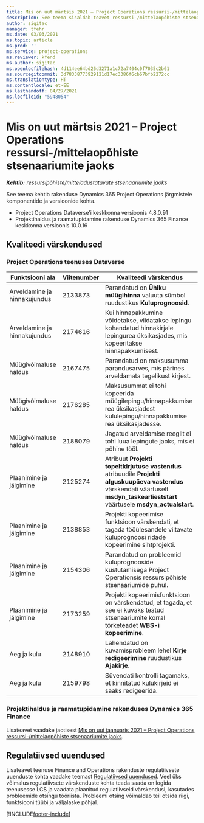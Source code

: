 ```yaml
---
title: Mis on uut märtsis 2021 – Project Operations ressursi-/mittelaopõhiste stsenaariumite jaoks
description: See teema sisaldab teavet ressursi-/mittelaopõhiste stsenaariumite jaoks mõeldud rakenduse Project Operations 2021. aasta märtsi väljalaskes saadaolevate kvaliteedi värskenduste kohta.
author: sigitac
manager: tfehr
ms.date: 03/03/2021
ms.topic: article
ms.prod: ''
ms.service: project-operations
ms.reviewer: kfend
ms.author: sigitac
ms.openlocfilehash: 4d114ee64bd26d3271a1c72a7404c0f7035c2b61
ms.sourcegitcommit: 3d78338773929121d17ec3386f6cb67bfb2272cc
ms.translationtype: HT
ms.contentlocale: et-EE
ms.lasthandoff: 04/27/2021
ms.locfileid: "5948054"
---
```

# <a name="whats-new-march-2021---project-operations-for-resourcenon-stocked-based-scenarios"></a>Mis on uut märtsis 2021 – Project Operations ressursi-/mittelaopõhiste stsenaariumite jaoks

_**Kehtib:** ressursipõhiste/mitteladustatavate stsenaariumite jaoks_

See teema kehtib rakenduse Dynamics 365 Project Operations järgmistele komponentide ja versioonide kohta.

- Project Operations Dataverse’i keskkonna versioonis 4.8.0.91 
- Projektihaldus ja raamatupidamine rakenduse Dynamics 365 Finance keskkonna versioonis 10.0.16 

## <a name="quality-updates"></a>Kvaliteedi värskendused

### <a name="project-operations-on-dataverse"></a>Project Operations teenuses Dataverse


| **Funktsiooni ala** | **Viitenumber** | **Kvaliteedi värskendus** |
| --- | --- | --- |
| Arveldamine ja hinnakujundus | 2133873 | Parandatud on **Ühiku müügihinna** valuuta sümbol ruudustikus **Kuluprognoosid**. |
| Arveldamine ja hinnakujundus | 2174616 | Kui hinnapakkumine võidetakse, viidatakse lepingu kohandatud hinnakirjale lepingurea üksikasjades, mis kopeeritakse hinnapakkumisest. |
| Müügivõimaluse haldus | 2167475 | Parandatud on maksusumma parandusarves, mis pärines arveldamata tegelikust kirjest. |
| Müügivõimaluse haldus | 2176285 | Maksusummat ei tohi kopeerida müügilepingu/hinnapakkumise rea üksikasjadest kululepingu/hinnapakkumise rea üksikasjadesse. |
| Müügivõimaluse haldus | 2188079 | Jagatud arveldamise reeglit ei tohi luua lepingute jaoks, mis ei põhine tööl. |
| Plaanimine ja jälgimine | 2125274 | Atribuut **Projekti topeltkirjutuse vastendus** atribuudile **Projekti alguskuupäeva vastendus** värskendati väärtuselt **msdyn\_taskearlieststart** väärtusele **msdyn\_actualstart**. |
| Plaanimine ja jälgimine | 2138853 | Projekti kopeerimise funktsioon värskendati, et tagada tööülesandele viitavate kuluprognoosi ridade kopeerimine sihtprojekti. |
| Plaanimine ja jälgimine | 2154306 | Parandatud on probleemid kuluprognooside kustutamisega Project Operationsis ressursipõhiste stsenaariumide puhul. |
| Plaanimine ja jälgimine | 2173259 | Projekti kopeerimisfunktsioon on värskendatud, et tagada, et see ei kuvaks teatud stsenaariumite korral tõrketeadet **WBS-i kopeerimine**. |
| Aeg ja kulu | 2148910 | Lahendatud on kuvamisprobleem lehel **Kirje redigeerimine** ruudustikus **Ajakirje**. |
| Aeg ja kulu | 2159798 | Süvendati kontrolli tagamaks, et kinnitatud kulukirjeid ei saaks redigeerida. |

### <a name="project-management-and-accounting-on-dynamics-365-finance"></a>Projektihaldus ja raamatupidamine rakenduses Dynamics 365 Finance

Lisateavet vaadake jaotisest [Mis on uut jaanuaris 2021 – Project Operations ressursi-/mittelaopõhiste stsenaariumite jaoks](whats-new-jan-2021-resource-based.md).

## <a name="regulatory-updates"></a>Regulatiivsed uuendused

Lisateavet teenuse Finance and Operations rakenduste regulatiivsete uuenduste kohta vaadake teemast [Regulatiivsed uuendused](/dynamics365/finance/localizations/regulatory-updates). Veel üks võimalus regulatiivsete värskenduste kohta teada saada on logida teenusesse LCS ja vaadata plaanitud regulatiivseid värskendusi, kasutades probleemide otsingu tööriista. Probleemi otsing võimaldab teil otsida riigi, funktsiooni tüübi ja väljalaske põhjal.


[!INCLUDE[footer-include](../includes/footer-banner.md)]